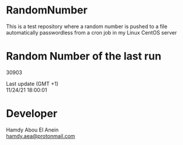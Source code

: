 # RandomNumber    
This is a test repository where a random number is pushed to a file automatically passwordless from a cron job in my Linux CentOS server    
# Random Number of the last run   
30903
      
Last update (GMT +1)    
11/24/21 18:00:01
# Developer    
Hamdy Abou El Anein   
hamdy.aea@protonmail.com
